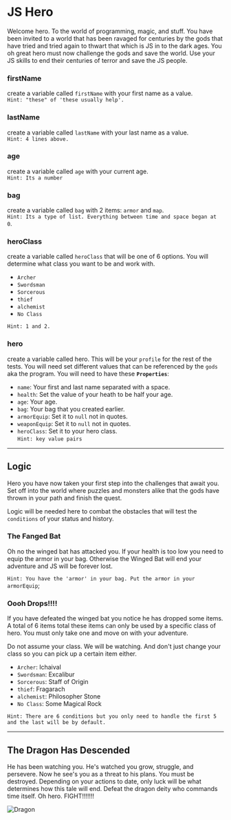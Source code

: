 # JS Hero
Welcome hero. To the world of programming, magic, and stuff.
You have been invited to a world that has been ravaged for centuries by the gods that have tried and tried again to thwart that which is JS in to the dark ages. You oh great hero must now challenge the gods and save the world. Use your JS skills to end their centuries of terror and save the JS people.

### firstName
create a variable called `firstName` with your first name as a value.   
`Hint: "these" of 'these usually help'.`

### lastName
create a variable called `lastName` with your last name as a value.   
`Hint: 4 lines above.`

### age
create a variable called `age` with your current age.   
`Hint: Its a number`

### bag
create a variable called `bag` with 2 items: `armor` and `map`.   
`Hint: Its a type of list. Everything between time and space began at 0`.

### heroClass
create a variable called `heroClass` that will be one of 6 options. You will determine what class you want to be and work with.
* `Archer`
* `Swordsman`
* `Sorcerous`
* `thief`
* `alchemist`
* `No Class`    

`Hint: 1 and 2.`

### hero
create a variable called hero. This will be your `profile` for the rest of the tests. You will need set different values that can be referenced by the `gods` aka the program.
You will need to have these **`Properties`**:
* `name`: Your first and last name separated with a space.
* `health`: Set the value of your heath to be half your age.
* `age`: Your age.
* `bag`: Your bag that you created earlier.
* `armorEquip`: Set it to `null` not in quotes.
* `weaponEquip`: Set it to `null` not in quotes.
* `heroClass`: Set it to your hero class.   
`Hint: key value pairs`

------
## Logic
Hero you have now taken your first step into the challenges that await you. Set off into the world where puzzles and monsters alike that the gods have thrown in your path and finish the quest.

Logic will be needed here to combat the obstacles that will test the `conditions` of your status and history.

### The Fanged Bat
Oh no the winged bat has attacked you. If your health is too low you need to equip the armor in your bag. Otherwise the Winged Bat will end your adventure and JS will be forever lost.

`Hint: You have the 'armor' in your bag. Put the armor in your armorEquip`;

### Oooh Drops!!!!
If you have defeated the winged bat you notice he has dropped some items. A total of 6 items total these items can only be used by a specific class of hero. You must only take one and move on with your adventure.

Do not assume your class. We will be watching. And don't just change your class so you can pick up a certain item either.

* `Archer`: Ichaival
* `Swordsman`: Excalibur
* `Sorcerous`: Staff of Origin
* `thief`: Fragarach
* `alchemist`: Philosopher Stone
* `No Class`: Some Magical Rock

`Hint: There are 6 conditions but you only need to handle the first 5 and the last will be by default.`

---
## The Dragon Has Descended
He has been watching you. He's watched you grow, struggle, and persevere. Now he see's you as a threat to his plans. You must be destroyed. Depending on your actions to date, only luck will be what determines how this tale will end. Defeat the dragon deity who commands time itself. Oh hero. FIGHT!!!!!!!

![Dragon](http://bestanimations.com/Fantasy/Dragons/dragon-animated-gif-74.gif)
